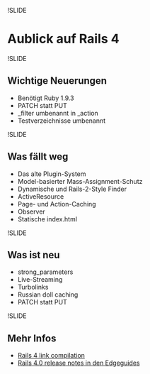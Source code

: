 !SLIDE

# Aublick auf Rails 4

!SLIDE

## Wichtige Neuerungen

* Benötigt Ruby 1.9.3
* PATCH statt PUT
* \_filter umbenannt in \_action
* Testverzeichnisse umbenannt

!SLIDE

## Was fällt weg

* Das alte Plugin-System
* Model-basierter Mass-Assignment-Schutz
* Dynamische und Rails-2-Style Finder
* ActiveResource
* Page- und Action-Caching
* Observer
* Statische index.html

!SLIDE

## Was ist neu

* strong_parameters
* Live-Streaming
* Turbolinks
* Russian doll caching
* PATCH statt PUT

!SLIDE

## Mehr Infos

* [Rails 4 link compilation](http://blog.wyeworks.com/2012/11/13/rails-4-compilation-links/)
* [Rails 4.0 release notes in den Edgeguides](http://edgeguides.rubyonrails.org/4_0_release_notes.html)

